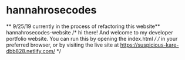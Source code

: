 # hannahrosecodes
** 9/25/19 currently in the process of refactoring this website** hannahrosecodes-website
 /* hi there! And welcome to my developer portfolio website. You can run this by opening the index.html */
 /* in your preferred browser, or by visiting the live site at https://suspicious-kare-dbb828.netlify.com/ */
